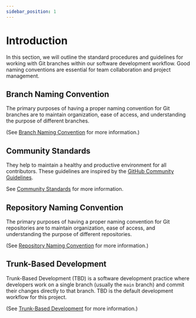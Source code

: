 ```yaml
---
sidebar_position: 1
---
```


# Introduction

In this section, we will outline the standard procedures and guidelines for working with Git branches within our software development workflow. Good naming conventions are essential for team collaboration and project management.

## Branch Naming Convention

The primary purposes of having a proper naming convention for Git branches are to maintain organization, ease of access, and understanding the purpose of different branches.

(See [Branch Naming Convention](./branch-naming-convention) for more information.)

## Community Standards

They help to maintain a healthy and productive environment for all contributors.
These guidelines are inspired by the [GitHub Community Guidelines](https://opensource.guide/).

See [Community Standards](./community-standards) for more information.

## Repository Naming Convention

The primary purposes of having a proper naming convention for Git repositories are to maintain organization, ease of access, and understanding the purpose of different repositories.

(See [Repository Naming Convention](./repository-naming-convention) for more information.)

## Trunk-Based Development

Trunk-Based Development (TBD) is a software development practice where developers work on a single branch (usually the `main` branch) and commit their changes directly to that branch. TBD is the default development workflow for this project.

(See [Trunk-Based Development](./trunk-based-development) for more information.)

[//]: # (```mdx-code-block)

[//]: # (import DocCardList from '@theme/DocCardList';)

[//]: # ()
[//]: # (<DocCardList />)

[//]: # (```)
